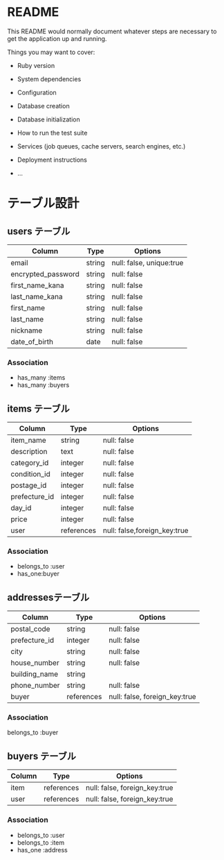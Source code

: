 # README

This README would normally document whatever steps are necessary to get the
application up and running.

Things you may want to cover:

* Ruby version

* System dependencies

* Configuration

* Database creation

* Database initialization

* How to run the test suite

* Services (job queues, cache servers, search engines, etc.)

* Deployment instructions

* ...

# テーブル設計

## users テーブル

| Column             | Type   | Options     |
| ------------------ | ------ | ----------- |
| email              | string | null: false, unique:true |
| encrypted_password | string | null: false |
| first_name_kana    | string | null: false |
| last_name_kana     | string | null: false |
| first_name         | string | null: false |
| last_name          | string | null: false |
| nickname           | string | null: false |
| date_of_birth      | date   | null: false |

### Association

- has_many :items
- has_many :buyers

## items テーブル

| Column             | Type      | Options     |
| ------------------ | ------    | ----------- |
| item_name          | string    | null: false |
| description        | text      | null: false |
| category_id        | integer   | null: false |
| condition_id       | integer   | null: false |
| postage_id         | integer   | null: false |
| prefecture_id      | integer   | null: false |
| day_id             | integer   | null: false |
| price              | integer   | null: false |
| user               | references| null: false,foreign_key:true |

### Association

- belongs_to :user
- has_one:buyer

##  addressesテーブル

| Column             | Type    | Options    |
| ------------------ | ------  | -----------|
| postal_code        | string  | null: false|
| prefecture_id      | integer | null: false|
| city               | string  | null: false|
| house_number       | string  | null: false|
| building_name      | string  |            |
| phone_number       | string  | null: false|
| buyer              | references | null: false, foreign_key:true |

### Association
belongs_to  :buyer

## buyers テーブル

| Column             | Type       | Options                       |
| ------------------ | -----------| ------------------------------|
| item               | references | null: false, foreign_key:true |
| user               | references | null: false, foreign_key:true |

### Association

- belongs_to :user
- belongs_to :item
- has_one :address


